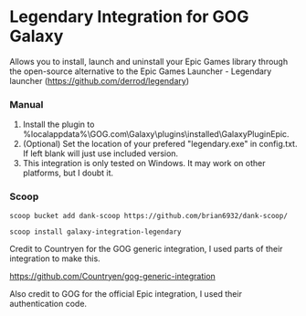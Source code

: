 # Legendary Integration for GOG Galaxy

Allows you to install, launch and uninstall your Epic Games library through the open-source alternative to the Epic Games Launcher - Legendary launcher (https://github.com/derrod/legendary)

### Manual

1. Install the plugin to %localappdata%\GOG.com\Galaxy\plugins\installed\GalaxyPluginEpic.
2. (Optional) Set the location of your prefered "legendary.exe" in config.txt. If left blank will just use included version.
3. This integration is only tested on Windows. It may work on other platforms, but I doubt it.

### Scoop

```
scoop bucket add dank-scoop https://github.com/brian6932/dank-scoop/
```
```
scoop install galaxy-integration-legendary
```

Credit to Countryen for the GOG generic integration, I used parts of their integration to make this.

https://github.com/Countryen/gog-generic-integration

Also credit to GOG for the official Epic integration, I used their authentication code.
